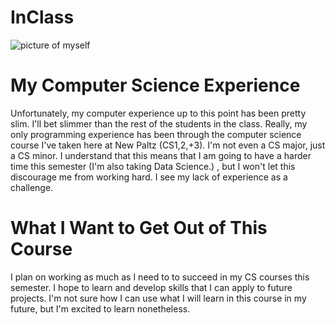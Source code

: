 # InClass

![picture of myself](https://raw.github.com/kgreen2022/InClass/main/SpookyKellyJPG)
 
# My Computer Science Experience
Unfortunately, my computer experience up to this point has been pretty slim. I'll bet slimmer than the rest of the students in the class. Really, my only programming experience has been through the computer science course I've taken here at New Paltz (CS1,2,+3). I'm not even a CS major, just a CS minor. I understand that this means that I am going to have a harder time this semester (I'm also taking Data Science.) , but I won't let this discourage me from working hard. I see my lack of experience as a challenge. 
# What I Want to Get Out of This Course
I plan on working as much as I need to to succeed in my CS courses this semester. I hope to learn and develop skills that I can apply to future projects. I'm not sure how I can use what I will learn in this course in my future, but I'm excited to learn nonetheless. 